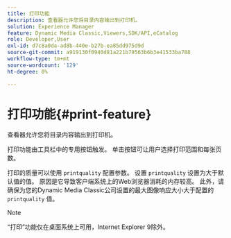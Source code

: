 ```yaml
---
title: 打印功能
description: 查看器允许您将目录内容输出到打印机。
solution: Experience Manager
feature: Dynamic Media Classic,Viewers,SDK/API,eCatalog
role: Developer,User
exl-id: d7c8a0da-ad8b-440e-b27b-ea85dd975d9d
source-git-commit: a919130f0940d81a221b79563b6b3e41533ba788
workflow-type: tm+mt
source-wordcount: '129'
ht-degree: 0%

---
```


# 打印功能{#print-feature}

查看器允许您将目录内容输出到打印机。

打印功能由工具栏中的专用按钮触发。 单击按钮可让用户选择打印范围和每张页数。

打印的质量可以使用 `printquality` 配置参数。 设置 `printquality` 设置为大于默认值的值。 原因是它导致客户端系统上的Web浏览器消耗的内存较高。 此外，请确保为您的Dynamic Media Classic公司设置的最大图像响应大小大于配置的 `printquality` 值。

>[!NOTE]
>
>“打印”功能仅在桌面系统上可用，Internet Explorer 9除外。
